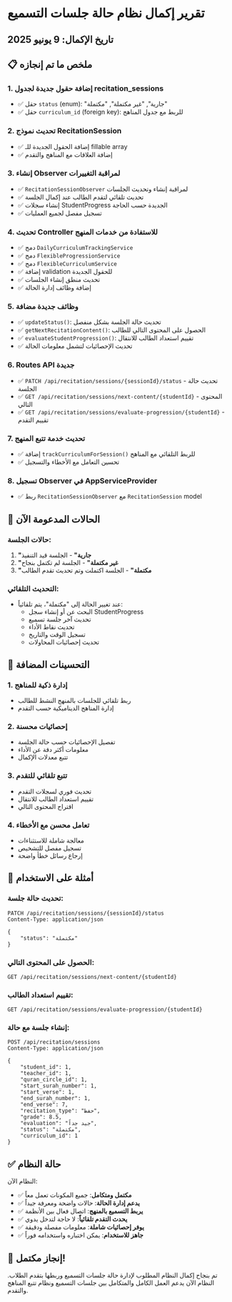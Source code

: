 # تقرير إكمال نظام حالة جلسات التسميع

## تاريخ الإكمال: 9 يونيو 2025

## 📋 ملخص ما تم إنجازه

### 1. **إضافة حقول جديدة لجدول recitation_sessions**
- ✅ حقل `status` (enum): "جارية", "غير مكتملة", "مكتملة"
- ✅ حقل `curriculum_id` (foreign key): للربط مع جدول المناهج

### 2. **تحديث نموذج RecitationSession**
- ✅ إضافة الحقول الجديدة للـ fillable array
- ✅ إضافة العلاقات مع المناهج والتقدم

### 3. **إنشاء Observer لمراقبة التغييرات**
- ✅ `RecitationSessionObserver` لمراقبة إنشاء وتحديث الجلسات
- ✅ تحديث تلقائي لتقدم الطالب عند إكمال الجلسة
- ✅ إنشاء سجلات StudentProgress الجديدة حسب الحاجة
- ✅ تسجيل مفصل لجميع العمليات

### 4. **تحديث Controller للاستفادة من خدمات المنهج**
- ✅ دمج `DailyCurriculumTrackingService`
- ✅ دمج `FlexibleProgressionService` 
- ✅ دمج `FlexibleCurriculumService`
- ✅ إضافة validation للحقول الجديدة
- ✅ تحديث منطق إنشاء الجلسات
- ✅ إضافة وظائف إدارة الحالة

### 5. **وظائف جديدة مضافة**
- ✅ `updateStatus()`: تحديث حالة الجلسة بشكل منفصل
- ✅ `getNextRecitationContent()`: الحصول على المحتوى التالي للطالب
- ✅ `evaluateStudentProgression()`: تقييم استعداد الطالب للانتقال
- ✅ تحديث الإحصائيات لتشمل معلومات الحالة

### 6. **Routes API جديدة**
- ✅ `PATCH /api/recitation/sessions/{sessionId}/status` - تحديث حالة الجلسة
- ✅ `GET /api/recitation/sessions/next-content/{studentId}` - المحتوى التالي
- ✅ `GET /api/recitation/sessions/evaluate-progression/{studentId}` - تقييم التقدم

### 7. **تحديث خدمة تتبع المنهج**
- ✅ إضافة `trackCurriculumForSession()` للربط التلقائي مع المناهج
- ✅ تحسين التعامل مع الأخطاء والتسجيل

### 8. **تسجيل Observer في AppServiceProvider**
- ✅ ربط `RecitationSessionObserver` مع `RecitationSession` model

## 🎯 الحالات المدعومة الآن

### حالات الجلسة:
1. **"جارية"** - الجلسة قيد التنفيذ
2. **"غير مكتملة"** - الجلسة لم تكتمل بنجاح
3. **"مكتملة"** - الجلسة اكتملت وتم تحديث تقدم الطالب

### التحديث التلقائي:
- عند تغيير الحالة إلى "مكتملة"، يتم تلقائياً:
  - البحث عن أو إنشاء سجل StudentProgress
  - تحديث آخر جلسة تسميع
  - تحديث نقاط الأداء
  - تسجيل الوقت والتاريخ
  - تحديث إحصائيات المحاولات

## 🔧 التحسينات المضافة

### 1. **إدارة ذكية للمناهج**
- ربط تلقائي للجلسات بالمنهج النشط للطالب
- إدارة المناهج الديناميكية حسب التقدم

### 2. **إحصائيات محسنة**
- تفصيل الإحصائيات حسب حالة الجلسة
- معلومات أكثر دقة عن الأداء
- تتبع معدلات الإكمال

### 3. **تتبع تلقائي للتقدم**
- تحديث فوري لسجلات التقدم
- تقييم استعداد الطالب للانتقال
- اقتراح المحتوى التالي

### 4. **تعامل محسن مع الأخطاء**
- معالجة شاملة للاستثناءات
- تسجيل مفصل للتشخيص
- إرجاع رسائل خطأ واضحة

## 📝 أمثلة على الاستخدام

### تحديث حالة جلسة:
```http
PATCH /api/recitation/sessions/{sessionId}/status
Content-Type: application/json

{
    "status": "مكتملة"
}
```

### الحصول على المحتوى التالي:
```http
GET /api/recitation/sessions/next-content/{studentId}
```

### تقييم استعداد الطالب:
```http
GET /api/recitation/sessions/evaluate-progression/{studentId}
```

### إنشاء جلسة مع حالة:
```http
POST /api/recitation/sessions
Content-Type: application/json

{
    "student_id": 1,
    "teacher_id": 1,
    "quran_circle_id": 1,
    "start_surah_number": 1,
    "start_verse": 1,
    "end_surah_number": 1,
    "end_verse": 7,
    "recitation_type": "حفظ",
    "grade": 8.5,
    "evaluation": "جيد جداً",
    "status": "مكتملة",
    "curriculum_id": 1
}
```

## ✅ حالة النظام

النظام الآن:
- ✅ **مكتمل ومتكامل**: جميع المكونات تعمل معاً
- ✅ **يدعم إدارة الحالة**: حالات واضحة ومعرفة جيداً
- ✅ **يربط التسميع بالمنهج**: اتصال فعال بين الأنظمة
- ✅ **يحدث التقدم تلقائياً**: لا حاجة لتدخل يدوي
- ✅ **يوفر إحصائيات شاملة**: معلومات مفصلة ودقيقة
- ✅ **جاهز للاستخدام**: يمكن اختباره واستخدامه فوراً

## 🎉 إنجاز مكتمل!

تم بنجاح إكمال النظام المطلوب لإدارة حالة جلسات التسميع وربطها بتقدم الطلاب. النظام الآن يدعم العمل الكامل والمتكامل بين جلسات التسميع ونظام تتبع المناهج والتقدم.
